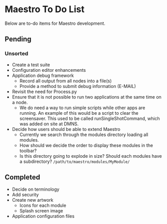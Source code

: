 # Maestro To Do List #

Below are to-do items for Maestro development.

## Pending ##

### Unsorted ###

  * Create a test suite
  * Configuration editor enhancements
  * Application debug framework
    * Record all output from all nodes into a file(s)
    * Provide a method to submit debug information (E-MAIL)
  * Revisit the need for Process.py
  * Ensure that it is not possible to run two applications at the same time on a node.
    * We do need a way to run simple scripts while other apps are running. An example of this would be a script to clear the screensaver. This used to be called runSingleShotCommand, which was added on site at DMNS.
  * Decide how users should be able to extend Maestro
    * Currently we search through the modules directory loading all modules.
    * How should we decide the order to display these modules in the toolbar?
    * Is this directory going to explode in size? Should each modules have a subdirectory? `/path/to/maestro/modules/MyModule/`

## Completed ##

  * Decide on terminology
  * Add security
  * Create new artwork
    * Icons for each module
    * Splash screen image
  * Application configuration files